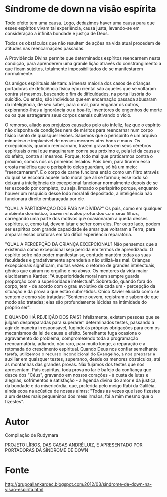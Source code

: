 # Síndrome de down na visão espírita

Todo efeito tem uma causa. Logo, deduzimos haver uma causa para que esses espíritos vivam tal experiência, causa justa, levando-se em consideração a infinita bondade e justiça de Deus.

Todos os obstáculos que não resultem de ações na vida atual procedem de atitudes nas reencarnações passadas.

A Providência Divina permite que determinados espíritos reencarnem nesta condição, para aprenderem uma grande lição através do constrangimento a que ficam sujeitos, totalmente impossibilitados de se manifestarem normalmente.

Os amigos espirituais alertam: a imensa maioria dos casos de crianças portadoras de deficiência física e/ou mental são aqueles que se voltaram contra si mesmos, buscando o fim de dificuldades, na porta ilusória do suicídio. Ou então, são indivíduos que em encarnação passada abusaram da inteligência, de seu saber, para o mal, para enganar os outros, explorando-lhes a ignorância ou a boa-fé, inventores de engenhos de morte ou os que estragaram seus corpos carnais cultivando o vício.

O remorso, aliado aos prejuízos causados pelo ato infeliz, faz que o espírito não disponha de condições nem de méritos para reencarnar num corpo físico isento de quaisquer lesões. Sabemos que o perispírito é um arquivo minucioso e implacável de nossos menores atos bons e maus. Os excepcionais, quando reencarnam, trazem gravados em seus cérebros espirituais o mal que maquinaram contra seu próximo e, pela lei da causa e do efeito, contra si mesmos. Porque, todo mal que praticarmos contra o próximo, somos nós os primeiros lesados. Pois bem, para tirarem essa crosta maléfica que o perispírito deles guardam, só há um meio: "reencarnarem". E o corpo de carne funciona então como um filtro através do qual se escoará aquele lodo moral que ali se formou; esse lodo só deixará a inteligência do excepcional funcionar normalmente depois de se ter escoado por completo, ou seja, limpado o perispírito porque, enquanto houver um resquício desse lodo moral ali depositado, a inteligência não funcionará direito embaraçada por ele.

"QUAL A PARTICIPAÇÃO DOS PAIS NA DÍVIDA?" Os pais, como em qualquer ambiente doméstico, trazem vínculos profundos com seus filhos, carregando uma parte dos motivos que ocasionaram a queda desses espíritos, e, como tal, devem lutar e sofrer com eles. Por outro lado, podem ser espíritos com grande capacidade de amar que voltaram a Terra, para amparar essas criaturas em tão difícil experiência reparatória.

"QUAL A PERCEPÇÃO DA CRIANÇA EXCEPCIONAL? Não pensemos que a existência como excepcional seja perdida em termos de aprendizado. O espírito sofre não poder manifestar-se, contudo mantém todas as suas faculdades e gradativamente aprenderá a não utilizá-las mal. Crianças excepcionais significam, muitas vezes, o retorno de grandes intelectuais, gênios que caíram no orgulho e no abuso. Os mentores da vida maior elucidaram a Kardec: "A superioridade moral nem sempre guarda proporção com a superioridade intelectual". Sobretudo, quando fora do corpo, tem - de acordo com o grau evolutivo de cada um - percepção da situação e da prova a que estão submetidos. Chico Xavier elucida como se sentem e como são tratadas: "Sentem e ouvem, registram e sabem de que modo são tratadas; elas são profundamente lúcidas na intimidade do próprio ser".

E QUANDO HÁ REJEIÇÃO DOS PAIS? Infelizmente, existem pessoas que se julgam despreparadas para superarem determinados testes, passando a agir de maneira irresponsável, fugindo às próprias obrigações para com os mecanismos da lei de causa e efeito. Semelhante fuga ocasiona o agravamento do problema, comprometendo toda a programação reencarnatória, adiando, não raro, para muito longe, a reparação e a retomada do crescimento espiritual. Quando Deus nos confiar semelhante tarefa, utilizemos o recurso incondicional do Evangelho, a nos preparar e auxiliar em quaisquer testes, superando, desde os menores obstáculos, até as montanhas das grandes provas. Não fujamos dos testes que nos apresentam. Pais espíritas, toda prova no lar é bafejo da confiança que desce dos "Céus", gravando em nossos corações - à custa de lutas e alegrias, sofrimentos e satisfação - a legenda divina do amor e da justiça, da bondade e da misericórdia, que, proferida pelo meigo Rabi da Galiléia, ainda ecoa na acústica de nossas almas: "Todas as vezes que isso fizestes a um destes mais pequeninos dos meus irmãos, foi a mim mesmo que o fizestes".


# Autor
Compilação de Rudymara
 
PROJETO LÍRIOS, DAS CASAS ANDRÉ LUIZ, É APRESENTADO POR PORTADORAS DA SÍNDROME DE DOWN

# Fonte
http://grupoallankardec.blogspot.com/2012/03/sindrome-de-down-na-visao-espirita.html
